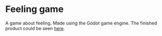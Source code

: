 # Feeling game
A game about feeling. Made using the Godot game engine. The finished product could be seen [here](https://kylamber.itch.io/feeling).
